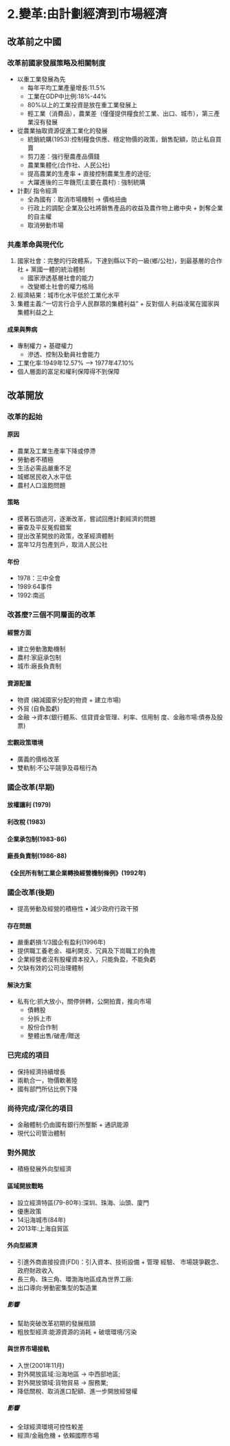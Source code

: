 # 2.變革:由計劃經濟到市場經濟
## 改革前之中國
### 改革前國家發展策略及相關制度
* 以重工業發展為先 
    * 每年平均工業產量增長:11.5%
    * 工業在GDP中比例:18%-44%
    * 80%以上的工業投資是放在重工業發展上
    * 輕工業（消費品），農業差（僅僅提供糧食於工業、出口、城市），第三產業沒有發展
* 從農業抽取資源促進工業化的發展
    * 統銷統購(1953):控制糧食供應、穩定物價的政策，銷售配額，防止私自買賣
    * 剪刀差：強行壓農產品價錢
    * 農業集體化(合作社、人民公社)
    * 提高農業的生產率 + 直接控制農業生產的途徑;
    * 大躍進後的三年饑荒(主要在農村) : 強制統購
* 計劃/ 指令經濟
    * 全為國有：取消市場機制 -> 價格扭曲
    * 行政上的調配:企業及公社將銷售產品的收益及農作物上繳中央 + 剝奪企業的自主權
    * 取消勞動市場
### 共產革命與現代化
1. 國家社會：完整的行政體系，下達到縣以下的一級(鄉/公社)，到最基層的合作社 + 黨國一體的統治體制
    * 國家滲透基層社會的能力
    * 改變鄉土社會的權力格局
2. 經濟結果：城市化水平低於工業化水平
3. 集體主義:“一切言行合乎人民群眾的集體利益” + 反對個人 利益凌駕在國家與集體利益之上
#### 成果與弊病
* 專制權力 + 基礎權力
    * 滲透、控制及動員社會能力
* 工業化率:1949年12.57% —> 1977年47.10%
* 個人層面的富足和權利保障得不到保障
## 改革開放
### 改革的起始
#### 原因
* 農業及工業生產率下降或停滯
* 勞動者不積極
* 生活必需品嚴重不足
* 城鄉居民收入水平低
* 農村人口溫飽問題
#### 策略
* 摸著石頭過河，逐漸改革，嘗試回應計劃經濟的問題
* 審查及平反冤假錯案
* 提出改革開放的政策，改革經濟體制
* 當年12月包產到戶，取消人民公社
#### 年份
* 1978：三中全會
* 1989:64事件
* 1992:南巡
### 改甚麼?三個不同層面的改革
#### 經營方面
* 建立勞動激勵機制
* 農村:家庭承包制
* 城市:廠長負責制
#### 資源配置
* 物資 (縮減國家分配的物資 + 建立市場)
* 外貿 (自負盈虧)
* 金融 ->資本(銀行體系、信貸資金管理、利率、信用制 度、金融市場:債券及股票)
#### 宏觀政策環境
* 廣義的價格改革
* 雙軌制:不公平競爭及尋租行為
### 國企改革(早期)
#### 放權讓利 (1979)
#### 利改稅 (1983)
#### 企業承包制(1983-86)
#### 廠長負責制(1986-88)
#### 《全民所有制工業企業轉換經營機制條例》(1992年)
### 國企改革(後期)
* 提高勞動及經營的積極性
• 減少政府行政干預
#### 存在問題
* 嚴重虧損:1/3國企有盈利(1996年)
* 提供職工養老金、福利開支、冗員及下崗職工的負擔
* 企業經營者沒有股權資本投入，只能負盈，不能負虧
* 欠缺有效的公司治理體制
#### 解決方案
* 私有化:抓大放小，關停併轉，公開拍賣，推向市場
    * 債轉股
    * 分拆上市
    * 股份合作制
    * 整體出售/破產/贈送
### 已完成的項目
* 保持經濟持續增長
* 兩軌合一，物價軟著陸
* 國有部門所佔比例下降
### 尚待完成/深化的項目
* 金融體制:仍由國有銀行所壟斷 + 通訊能源
* 現代公司管治體制
### 對外開放
* 積極發展外向型經濟
#### 區域開放戰略
* 設立經濟特區(79-80年):深圳、珠海、汕頭、廈門
* 優惠政策
* 14沿海城市(84年)
* 2013年:上海自貿區
####  外向型經濟
* 引進外商直接投資(FDI)：引入資本、技術設備 + 管理 經驗、 市場競爭觀念、政府財政收入
* 長三角、珠三角、環渤海地區成為世界工廠:
* 出口導向:勞動密集型的製造業
##### 影響
* 幫助突破改革初期的發展瓶頸
* 粗放型經濟:能源資源的消耗 + 破壞環境/污染
#### 與世界市場接軌
* 入世(2001年11月)
* 對外開放區域:沿海地區 -> 中西部地區;
* 對外開放領域:貨物貿易 -> 服務業;
* 降低關稅、取消進口配額、進一步開放經營權
##### 影響
* 全球經濟環境可控性較差
* 經濟/金融危機 + 依賴國際市場
